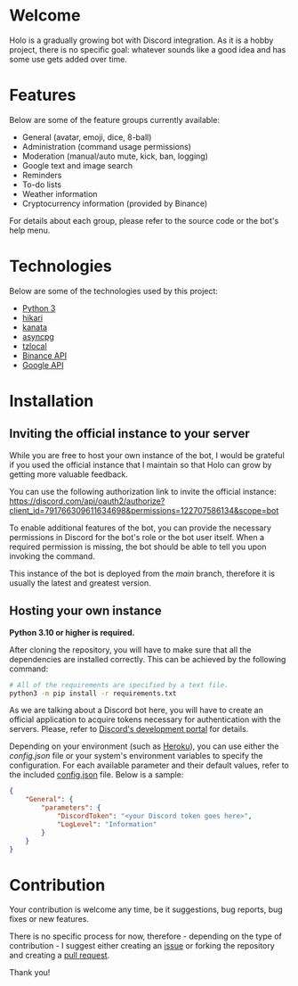 # Welcome

Holo is a gradually growing bot with Discord integration. As it is a hobby project, there is no specific goal: whatever sounds like a good idea and has some use gets added over time.

# Features

Below are some of the feature groups currently available:

* General (avatar, emoji, dice, 8-ball)
* Administration (command usage permissions)
* Moderation (manual/auto mute, kick, ban, logging)
* Google text and image search
* Reminders
* To-do lists
* Weather information
* Cryptocurrency information (provided by Binance)

For details about each group, please refer to the source code or the bot's help menu.

# Technologies

Below are some of the technologies used by this project:
* [Python 3](https://www.python.org/)
* [hikari](https://github.com/hikari-py)
* [kanata](https://github.com/rexor12/kanata)
* [asyncpg](https://github.com/MagicStack/asyncpg)
* [tzlocal](https://github.com/regebro/tzlocal)
* [Binance API](https://developers.binance.com)
* [Google API](https://developers.google.com/custom-search/v1/overview)

# Installation

## Inviting the official instance to your server

While you are free to host your own instance of the bot, I would be grateful if you used the official instance that I maintain so that Holo can grow by getting more valuable feedback.

You can use the following authorization link to invite the official instance:
https://discord.com/api/oauth2/authorize?client_id=791766309611634698&permissions=122707586134&scope=bot

To enable additional features of the bot, you can provide the necessary permissions in Discord for the bot's role or the bot user itself. When a required permission is missing, the bot should be able to tell you upon invoking the command.

This instance of the bot is deployed from the _main_ branch, therefore it is usually the latest and greatest version.

## Hosting your own instance

**Python 3.10 or higher is required.**

After cloning the repository, you will have to make sure that all the dependencies are installed correctly. This can be achieved by the following command:

```sh
# All of the requirements are specified by a text file.
python3 -m pip install -r requirements.txt
```

As we are talking about a Discord bot here, you will have to create an official application to acquire tokens necessary for authentication with the servers. Please, refer to [Discord's development portal](https://discord.com/developers/docs/intro) for details.

Depending on your environment (such as [Heroku](https://www.heroku.com)), you can use either the *config.json* file or your system's environment variables to specify the configuration. For each available parameter and their default values, refer to the included [config.json](https://github.com/rexor12/holobot/blob/main/config.json) file. Below is a sample:

```json
{
    "General": {
        "parameters": {
            "DiscordToken": "<your Discord token goes here>",
            "LogLevel": "Information"
        }
    }
}
```

# Contribution

Your contribution is welcome any time, be it suggestions, bug reports, bug fixes or new features.

There is no specific process for now, therefore - depending on the type of contribution - I suggest either creating an [issue](https://github.com/rexor12/holobot/issues) or forking the repository and creating a [pull request](https://github.com/rexor12/holobot/pulls).

Thank you!

